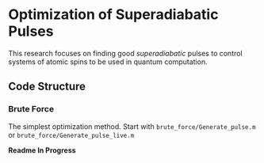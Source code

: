 # Optimization of Superadiabatic Pulses

This research focuses on finding good _superadiabatic_ pulses to control
systems of atomic spins to be used in quantum computation.

## Code Structure

### Brute Force

The simplest optimization method. Start with `brute_force/Generate_pulse.m`
or `brute_force/Generate_pulse_live.m`



**Readme In Progress**
